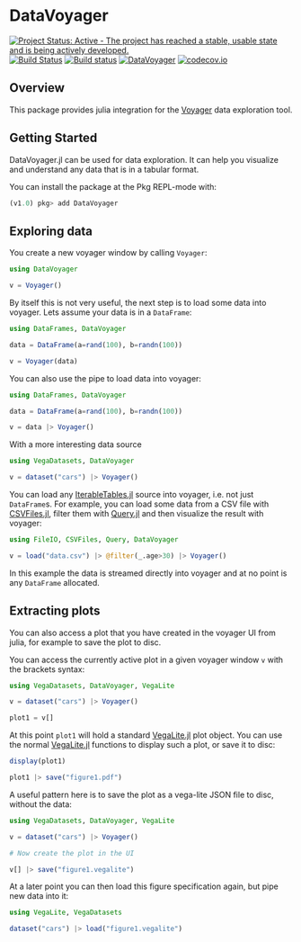 # DataVoyager

[![Project Status: Active - The project has reached a stable, usable state and is being actively developed.](http://www.repostatus.org/badges/latest/active.svg)](http://www.repostatus.org/#active)
[![Build Status](https://travis-ci.org/queryverse/DataVoyager.jl.svg?branch=master)](https://travis-ci.org/queryverse/DataVoyager.jl)
[![Build status](https://ci.appveyor.com/api/projects/status/a685j81wd9nlxia6/branch/master?svg=true)](https://ci.appveyor.com/project/queryverse/datavoyager-jl/branch/master)
[![DataVoyager](http://pkg.julialang.org/badges/DataVoyager_0.6.svg)](http://pkg.julialang.org/?pkg=DataVoyager)
[![codecov.io](http://codecov.io/github/queryverse/DataVoyager.jl/coverage.svg?branch=master)](http://codecov.io/github/queryverse/DataVoyager.jl?branch=master)

## Overview

This package provides julia integration for the [Voyager](https://github.com/vega/voyager) data exploration tool.

## Getting Started

DataVoyager.jl can be used for data exploration. It can help you visualize and understand any data that is in a tabular format.

You can install the package at the Pkg REPL-mode with:
````julia
(v1.0) pkg> add DataVoyager
````

## Exploring data

You create a new voyager window by calling ``Voyager``:
````julia
using DataVoyager

v = Voyager()
````

By itself this is not very useful, the next step is to load some data into voyager. Lets assume your data is in a ``DataFrame``:
````julia
using DataFrames, DataVoyager

data = DataFrame(a=rand(100), b=randn(100))

v = Voyager(data)
````

You can also use the pipe to load data into voyager:
````julia
using DataFrames, DataVoyager

data = DataFrame(a=rand(100), b=randn(100))

v = data |> Voyager()
````

With a more interesting data source
```julia
using VegaDatasets, DataVoyager

v = dataset("cars") |> Voyager()
```

You can load any [IterableTables.jl](https://github.com/queryverse/IterableTables.jl) source into voyager, i.e. not just ``DataFrame``s. For example, you can load some data from a CSV file with [CSVFiles.jl](https://github.com/queryverse/CSVFiles.jl), filter them with [Query.jl](https://github.com/queryverse/Query.jl) and then visualize the result with voyager:
````julia
using FileIO, CSVFiles, Query, DataVoyager

v = load("data.csv") |> @filter(_.age>30) |> Voyager()
````
In this example the data is streamed directly into voyager and at no point is any ``DataFrame`` allocated.

## Extracting plots

You can also access a plot that you have created in the voyager UI from julia, for example to save the plot to disc.

You can access the currently active plot in a given voyager window ``v`` with the brackets syntax:

````julia
using VegaDatasets, DataVoyager, VegaLite

v = dataset("cars") |> Voyager()

plot1 = v[]
````

At this point ``plot1`` will hold a standard [VegaLite.jl](https://github.com/fredo-dedup/VegaLite.jl) plot object. You can use the normal [VegaLite.jl](https://github.com/fredo-dedup/VegaLite.jl) functions to display such a plot, or save it to disc:

````julia
display(plot1)

plot1 |> save("figure1.pdf")
````

A useful pattern here is to save the plot as a vega-lite JSON file to disc, without the data:

````julia
using VegaDatasets, DataVoyager, VegaLite

v = dataset("cars") |> Voyager()

# Now create the plot in the UI

v[] |> save("figure1.vegalite")
````

At a later point you can then load this figure specification again, but pipe new data into it:

````julia
using VegaLite, VegaDatasets

dataset("cars") |> load("figure1.vegalite")
````
